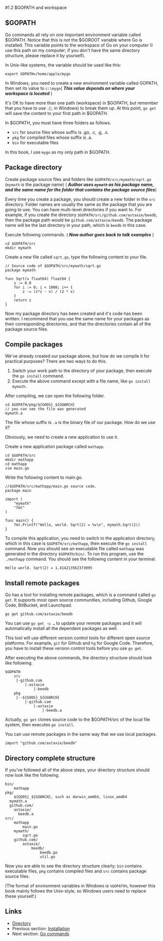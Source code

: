 #1.2 $GOPATH and workspace

## $GOPATH

Go commands all rely on one important environment variable called $GOPATH. Notice that this is not the $GOROOT variable where Go is installed. This variable points to the workspace of Go on your computer (I use this path on my computer; if you don't have the same directory structure, please replace it by yourself).

In Unix-like systems, the variable should be used like this:
	
	export GOPATH=/home/apple/mygo
	
In Windows, you need to create a new environment variable called GOPATH, then set its value to `c:\mygo`( ***This value depends on where your workspace is located*** )

It's OK to have more than one path (workspace) in $GOPATH, but remember that you have to use `:`(`;` in Windows) to break them up. At this point, `go get` will save the content to your first path in $GOPATH.

In $GOPATH, you must have three folders as follows.

- `src` for source files whose suffix is .go, .c, .g, .s.
- `pkg` for compiled files whose suffix is .a.
- `bin` for executable files

In this book, I use `mygo` as my only path in $GOPATH.

## Package directory

Create package source files and folders like `$GOPATH/src/mymath/sqrt.go` (`mymath` is the package name) ( ***Author uses `mymath` as his package name, and the same name for the folder that contains the package source files***)

Every time you create a package, you should create a new folder in the `src` directory. Folder names are usually the same as the package that you are going to use. You can have multi-level directories if you want to. For example, if you create the directory `$GOPATH/src/github.com/astaxie/beedb`, then the package path would be `github.com/astaxie/beedb`. The package name will be the last directory in your path, which is `beedb` in this case.

Execute following commands. ( ***Now author goes back to talk examples*** )

	cd $GOPATH/src
	mkdir mymath
	
Create a new file called `sqrt.go`, type the following content to your file.

	// Source code of $GOPATH/src/mymath/sqrt.go
	package mymath
	
	func Sqrt(x float64) float64 {
		z := 0.0
		for i := 0; i < 1000; i++ {
			z -= (z*z - x) / (2 * x)
		}
		return z
	}
	
Now my package directory has been created and it's code has been written. I recommend that you use the same name for your packages as their corresponding directories, and that the directories contain all of the package source files.

## Compile packages

We've already created our package above, but how do we compile it for practical purposes? There are two ways to do this.

1. Switch your work path to the directory of your package, then execute the `go install` command.
2. Execute the above command except with a file name, like `go install mymath`.

After compiling, we can open the following folder.

	cd $GOPATH/pkg/${GOOS}_${GOARCH}
	// you can see the file was generated
	mymath.a
	
The file whose suffix is `.a` is the binary file of our package. How do we use it?

Obviously, we need to create a new application to use it.

Create a new application package called `mathapp`.

	cd $GOPATH/src
	mkdir mathapp
	cd mathapp
	vim main.go
	
Write the following content to main.go.

	//$GOPATH/src/mathapp/main.go source code.
	package main
	
	import (
		"mymath"
		"fmt"
	)
	
	func main() {
		fmt.Printf("Hello, world. Sqrt(2) = %v\n", mymath.Sqrt(2))
	}
	
To compile this application, you need to switch to the application directory, which in this case is `$GOPATH/src/mathapp`, then execute the `go install` command. Now you should see an executable file called `mathapp` was generated in the directory `$GOPATH/bin/`. To run this program, use the `./mathapp` command. You should see the following content in your terminal. 

	Hello world. Sqrt(2) = 1.414213562373095
	
## Install remote packages

Go has a tool for installing remote packages, which is a command called `go get`. It supports most open source communities, including Github, Google Code, BitBucket, and Launchpad.

	go get github.com/astaxie/beedb
	
You can use `go get -u …` to update your remote packages and it will automatically install all the dependent packages as well.

This tool will use different version control tools for different open source platforms. For example, `git` for Github and `hg` for Google Code. Therefore, you have to install these version control tools before you use `go get`.

After executing the above commands, the directory structure should look like following.

	$GOPATH
		src
		 |-github.com
		 	 |-astaxie
		 	 	 |-beedb
		pkg
		 |--${GOOS}_${GOARCH}
		 	 |-github.com
		 	 	 |-astaxie
		 	 	 	 |-beedb.a
		 	 	 	 
Actually, `go get` clones source code to the $GOPATH/src of the local file system, then executes `go install`.

You can use remote packages in the same way that we use local packages.

	import "github.com/astaxie/beedb"
	
## Directory complete structure

If you've followed all of the above steps, your directory structure should now look like the following.

	bin/
		mathapp
	pkg/
		${GOOS}_${GOARCH}, such as darwin_amd64, linux_amd64
      mymath.a
      github.com/
        astaxie/
          beedb.a
	src/
		mathapp
			main.go
		mymath/
			sqrt.go
		github.com/
			astaxie/
				beedb/
					beedb.go
					util.go
					
Now you are able to see the directory structure clearly; `bin` contains executable files, `pkg` contains compiled files and `src` contains package source files.

(The format of environment variables in Windows is `%GOPATH%`, however this book mainly follows the Unix-style, so Windows users need to replace these yourself.)

## Links

- [Directory](preface.md)
- Previous section: [Installation](01.1.md)
- Next section: [Go commands](01.3.md)
